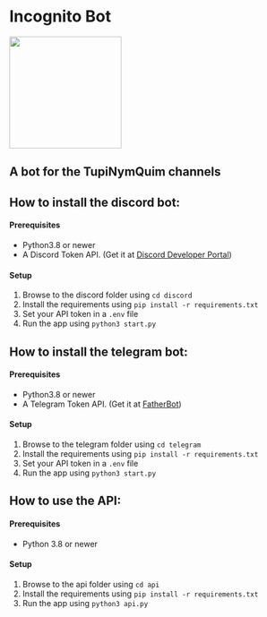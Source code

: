 # Incognito Bot
<img src="https://github.com/TupiNymQuim/incognito_bot_t/assets/95882160/145a4f4e-fcdf-47e1-aa88-b426c68ebb4c" width=200 height=200></img>

## A bot for the TupiNymQuim channels

## How to install the discord bot:

#### Prerequisites
- Python3.8 or newer
- A Discord Token API. (Get it at [Discord Developer Portal](https://discord.com/developers/applications))
  
#### Setup
1) Browse to the discord folder using `cd discord`
2) Install the requirements using `pip install -r requirements.txt`
3) Set your API token  in a `.env` file
4) Run the app using `python3 start.py`


## How to install the telegram bot:

#### Prerequisites
- Python3.8 or newer
- A Telegram Token API. (Get it at [FatherBot](https://web.telegram.org/k/#@BotFather))
  
#### Setup
1) Browse to the telegram folder using `cd telegram`
2) Install the requirements using `pip install -r requirements.txt`
3) Set your API token  in a `.env` file
4) Run the app using `python3 start.py`


## How to use the API:
#### Prerequisites
-  Python 3.8 or newer
#### Setup
1) Browse to the api folder using `cd api`
1) Install the requirements using `pip install -r requirements.txt`
2) Run the app using `python3 api.py`
